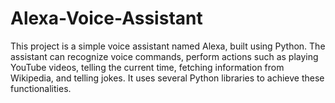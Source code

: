 # Alexa-Voice-Assistant
This project is a simple voice assistant named Alexa, built using Python. The assistant can recognize voice commands, perform actions such as playing YouTube videos, telling the current time, fetching information from Wikipedia, and telling jokes. It uses several Python libraries to achieve these functionalities.
